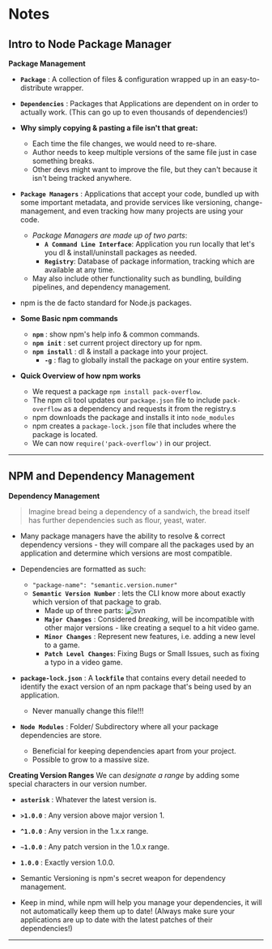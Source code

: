 # **Notes**

## **Intro to Node Package Manager**

**Package Management**

- **`Package`** : A collection of files & configuration wrapped up in an easy-to-distribute wrapper.

- **`Dependencies`** : Packages that Applications are dependent on in order to actually work. (This can go up to even thousands of dependencies!)

- **Why simply copying & pasting a file isn't that great:**

  - Each time the file changes, we would need to re-share.
  - Author needs to keep multiple versions of the same file just in case something breaks.
  - Other devs might want to improve the file, but they can't because it isn't being tracked anywhere.

- **`Package Managers`** : Applications that accept your code, bundled up with some important metadata, and provide services like versioning, change-management, and even tracking how many projects are using your code.

  - _Package Managers are made up of two parts_:
    - **`A Command Line Interface`**: Application you run locally that let's you dl & install/uninstall packages as needed.
    - **`Registry`**: Database of package information, tracking which are available at any time.
  - May also include other functionality such as bundling, building pipelines, and dependency management.

- npm is the de facto standard for Node.js packages.

- **Some Basic npm commands**

  - **`npm`** : show npm's help info & common commands.
  - **`npm init`** : set current project directory up for npm.
  - **`npm install`** : dl & install a package into your project.
    - **`-g`** : flag to globally install the package on your entire system.

- **Quick Overview of how npm works**
  - We request a package `npm install pack-overflow`.
  - The npm cli tool updates our `package.json` file to include `pack-overflow` as a dependency and requests it from the registry.s
  - npm downloads the package and installs it into `node_modules`
  - npm creates a `package-lock.json` file that includes where the package is located.
  - We can now `require('pack-overflow')` in our project.

---

## **NPM and Dependency Management**

**Dependency Management**

> Imagine bread being a dependency of a sandwich, the bread itself has further dependencies such as flour, yeast, water.

- Many package managers have the ability to resolve & correct dependency versions - they will compare all the packages used by an application and determine which versions are most compatible.

- Dependencies are formatted as such:

  - `"package-name": "semantic.version.numer"`
  - **`Semantic Version Number`** : lets the CLI know more about exactly which version of that package to grab.
    - Made up of three parts:
      ![svn](https://assets.aaonline.io/Module-JavaScript/npm/assets/image-npm-semver.svg)
    - **`Major Changes`** : Considered _breaking_, will be incompatible with other major versions - like creating a sequel to a hit video game.
    - **`Minor Changes`** : Represent new features, i.e. adding a new level to a game.
    - **`Patch Level Changes`**: Fixing Bugs or Small Issues, such as fixing a typo in a video game.

- **`package-lock.json`** : A **`lockfile`** that contains every detail needed to identify the exact version of an npm package that's being used by an application.

  - Never manually change this file!!!

- **`Node Modules`** : Folder/ Subdirectory where all your package dependencies are store.
  - Beneficial for keeping dependencies apart from your project.
  - Possible to grow to a massive size.

**Creating Version Ranges**
We can _designate a range_ by adding some special characters in our version number.

- **`asterisk`** : Whatever the latest version is.
- **`>1.0.0`** : Any version above major version 1.
- **`^1.0.0`** : Any version in the 1.x.x range.
- **`~1.0.0`** : Any patch version in the 1.0.x range.
- **`1.0.0`** : Exactly version 1.0.0.

- Semantic Versioning is npm's secret weapon for dependency management.

- Keep in mind, while npm will help you manage your dependencies, it will not automatically keep them up to date! (Always make sure your applications are up to date with the latest patches of their dependencies!)

---
